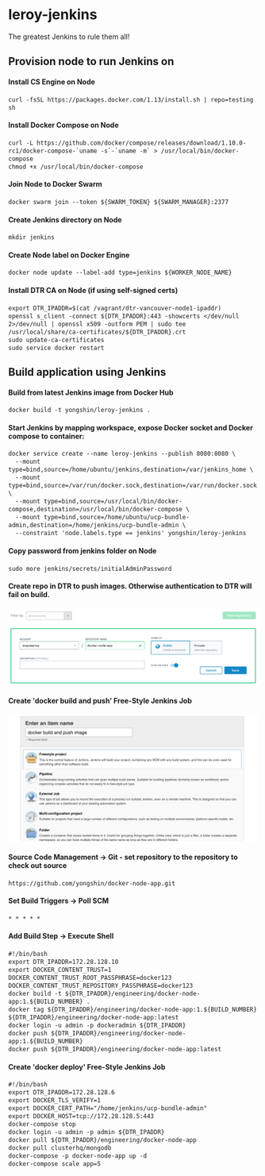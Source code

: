 # leroy-jenkins

The greatest Jenkins to rule them all!

## Provision node to run Jenkins on

#### Install CS Engine on Node
```
curl -fsSL https://packages.docker.com/1.13/install.sh | repo=testing sh
```

#### Install Docker Compose on Node
```
curl -L https://github.com/docker/compose/releases/download/1.10.0-rc1/docker-compose-`uname -s`-`uname -m` > /usr/local/bin/docker-compose
chmod +x /usr/local/bin/docker-compose
```

#### Join Node to Docker Swarm
```
docker swarm join --token ${SWARM_TOKEN} ${SWARM_MANAGER}:2377
```

#### Create Jenkins directory on Node
```
mkdir jenkins
```

#### Create Node label on Docker Engine
```
docker node update --label-add type=jenkins ${WORKER_NODE_NAME}
```

#### Install DTR CA on Node (if using self-signed certs)
```
export DTR_IPADDR=$(cat /vagrant/dtr-vancouver-node1-ipaddr)
openssl s_client -connect ${DTR_IPADDR}:443 -showcerts </dev/null 2>/dev/null | openssl x509 -outform PEM | sudo tee /usr/local/share/ca-certificates/${DTR_IPADDR}.crt
sudo update-ca-certificates
sudo service docker restart
```

## Build application using Jenkins

#### Build from latest Jenkins image from Docker Hub

```
docker build -t yongshin/leroy-jenkins .
```

#### Start Jenkins by mapping workspace, expose Docker socket and Docker compose to container:

```
docker service create --name leroy-jenkins --publish 8080:8080 \
  --mount type=bind,source=/home/ubuntu/jenkins,destination=/var/jenkins_home \
  --mount type=bind,source=/var/run/docker.sock,destination=/var/run/docker.sock \
  --mount type=bind,source=/usr/local/bin/docker-compose,destination=/usr/local/bin/docker-compose \
  --mount type=bind,source=/home/ubuntu/ucp-bundle-admin,destination=/home/jenkins/ucp-bundle-admin \
  --constraint 'node.labels.type == jenkins' yongshin/leroy-jenkins
```

#### Copy password from jenkins folder on Node

```
sudo more jenkins/secrets/initialAdminPassword
```

#### Create repo in DTR to push images. Otherwise authentication to DTR will fail on build.
![Repo](images/repo.png?raw=true)

#### Create 'docker build and push' Free-Style Jenkins Job
![Jenkins Job](images/jenkins-create-job.png?raw=true)

#### Source Code Management -> Git - set repository to the repository to check out source

```
https://github.com/yongshin/docker-node-app.git
```

#### Set Build Triggers -> Poll SCM
```
* * * * *
```

#### Add Build Step -> Execute Shell
```
#!/bin/bash
export DTR_IPADDR=172.28.128.10
export DOCKER_CONTENT_TRUST=1 DOCKER_CONTENT_TRUST_ROOT_PASSPHRASE=docker123 DOCKER_CONTENT_TRUST_REPOSITORY_PASSPHRASE=docker123
docker build -t ${DTR_IPADDR}/engineering/docker-node-app:1.${BUILD_NUMBER} .
docker tag ${DTR_IPADDR}/engineering/docker-node-app:1.${BUILD_NUMBER} ${DTR_IPADDR}/engineering/docker-node-app:latest
docker login -u admin -p dockeradmin ${DTR_IPADDR}
docker push ${DTR_IPADDR}/engineering/docker-node-app:1.${BUILD_NUMBER}
docker push ${DTR_IPADDR}/engineering/docker-node-app:latest
```

#### Create 'docker deploy' Free-Style Jenkins Job
```
#!/bin/bash
export DTR_IPADDR=172.28.128.6
export DOCKER_TLS_VERIFY=1
export DOCKER_CERT_PATH="/home/jenkins/ucp-bundle-admin"
export DOCKER_HOST=tcp://172.28.128.5:443
docker-compose stop
docker login -u admin -p admin ${DTR_IPADDR}
docker pull ${DTR_IPADDR}/engineering/docker-node-app
docker pull clusterhq/mongodb
docker-compose -p docker-node-app up -d
docker-compose scale app=5
```
